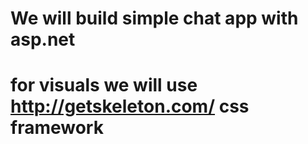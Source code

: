 # We will build simple chat app with asp.net
# for visuals we will use http://getskeleton.com/ css framework
